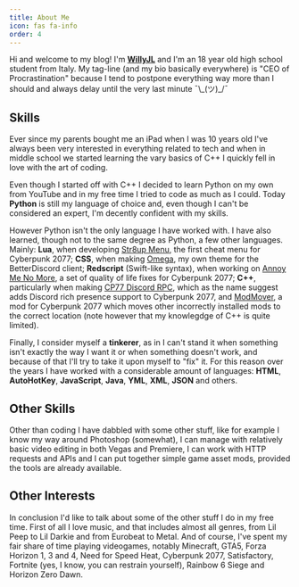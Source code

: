 ```yaml
---
title: About Me
icon: fas fa-info
order: 4
---
```


Hi and welcome to my blog! I'm [**WillyJL**](https://linktr.ee/WillyJL) and I'm an 18 year old high school student from Italy. My tag-line (and my bio basically everywhere) is "CEO of Procrastination" because I tend to postpone everything way more than I should and always delay until the very last minute ¯\\\_(ツ)\_/¯

## Skills
Ever since my parents bought me an iPad when I was 10 years old I've always been very interested in everything related to tech and when in middle school we started learning the vary basics of C++ I quickly fell in love with the art of coding.

Even though I started off with C++ I decided to learn Python on my own from YouTube and in my free time I tried to code as much as I could. Today **Python** is still my language of choice and, even though I can't be considered an expert, I'm decently confident with my skills.

However Python isn't the only language I have worked with. I have also learned, though not to the same degree as Python, a few other languages. Mainly: **Lua**, when developing [Str8up Menu](https://www.nexusmods.com/cyberpunk2077/mods/779), the first cheat menu for Cyberpunk 2077; **CSS**, when  making [Omega](https://github.com/Willy-JL/Omega-Theme), my own theme for the BetterDiscord client; **Redscript** (Swift-like syntax), when working on [Annoy Me No More](https://www.nexusmods.com/cyberpunk2077/mods/1512), a set of quality of life fixes for Cyberpunk 2077; **C++**, particularly when making [CP77 Discord RPC](https://www.nexusmods.com/cyberpunk2077/mods/986), which as the name suggest adds Discord rich presence support to Cyberpunk 2077, and [ModMover](https://www.nexusmods.com/cyberpunk2077/mods/2325), a mod for Cyberpunk 2077 which moves other incorrectly installed mods to the correct location (note however that my knowlegdge of C++ is quite limited).

Finally, I consider myself a **tinkerer**, as in I can't stand it when something isn't exactly the way I want it or when something doesn't work, and because of that I'll try to take it upon myself to "fix" it. For this reason over the years I have worked with a considerable amount of languages: **HTML**, **AutoHotKey**, **JavaScript**, **Java**, **YML**, **XML**, **JSON** and others.

## Other Skills
Other than coding I have dabbled with some other stuff, like for example I know my way around Photoshop (somewhat), I can manage with relatively basic video editing in both Vegas and Premiere, I can work with HTTP requests and APIs and I can put together simple game asset mods, provided the tools are already available.

## Other Interests
In conclusion I'd like to talk about some of the other stuff I do in my free time. First of all I love music, and that includes almost all genres, from Lil Peep to Lil Darkie and from Eurobeat to Metal. And of course, I've spent my fair share of time playing videogames, notably Minecraft, GTA5, Forza Horizon 1, 3 and 4, Need for Speed Heat, Cyberpunk 2077, Satisfactory, Fortnite (yes, I know, you can restrain yourself), Rainbow 6 Siege and Horizon Zero Dawn.

